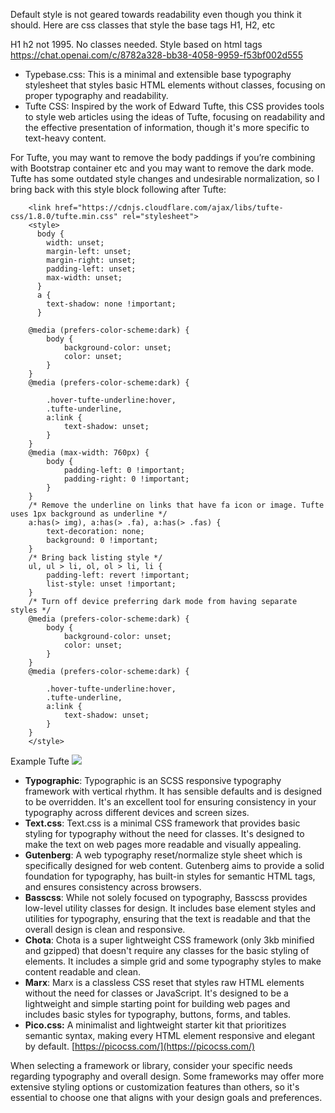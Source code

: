 
Default style is not geared towards readability even though you think it should. Here are css classes that style the base tags H1, H2, etc

H1 h2 not 1995. No classes needed. Style based on html tags
https://chat.openai.com/c/8782a328-bb38-4058-9959-f53bf002d555

- Typebase.css: This is a minimal and extensible base typography stylesheet that styles basic HTML elements without classes, focusing on proper typography and readability.
- Tufte CSS: Inspired by the work of Edward Tufte, this CSS provides tools to style web articles using the ideas of Tufte, focusing on readability and the effective presentation of information, though it's more specific to text-heavy content.

For Tufte, you may want to remove the body paddings if you’re combining with Bootstrap container etc and you may want to remove the dark mode. Tufte has some outdated style changes and undesirable normalization, so I bring back with this style block following after Tufte:

```
    <link href="https://cdnjs.cloudflare.com/ajax/libs/tufte-css/1.8.0/tufte.min.css" rel="stylesheet">  
    <style>
      body {
        width: unset;
        margin-left: unset;
        margin-right: unset;
        padding-left: unset;
        max-width: unset;
      }
      a {
        text-shadow: none !important;
      }

    @media (prefers-color-scheme:dark) {
        body {
            background-color: unset;
            color: unset;
        }
    }
    @media (prefers-color-scheme:dark) {

        .hover-tufte-underline:hover,
        .tufte-underline,
        a:link {
            text-shadow: unset;
        }
    }
    @media (max-width: 760px) {
        body {
            padding-left: 0 !important;
            padding-right: 0 !important;
        }
    }
    /* Remove the underline on links that have fa icon or image. Tufte uses 1px background as underline */
    a:has(> img), a:has(> .fa), a:has(> .fas) { 
        text-decoration: none;
        background: 0 !important;
    }
    /* Bring back listing style */
    ul, ul > li, ol, ol > li, li {
        padding-left: revert !important;
        list-style: unset !important;
    }
    /* Turn off device preferring dark mode from having separate styles */
    @media (prefers-color-scheme:dark) {
        body {
            background-color: unset;
            color: unset;
        }
    }
    @media (prefers-color-scheme:dark) {

        .hover-tufte-underline:hover,
        .tufte-underline,
        a:link {
            text-shadow: unset;
        }
    }
    </style>
```

Example Tufte
![](https://i.imgur.com/KajLILs.png)

- **Typographic**: Typographic is an SCSS responsive typography framework with vertical rhythm. It has sensible defaults and is designed to be overridden. It's an excellent tool for ensuring consistency in your typography across different devices and screen sizes.
- **Text.css**: Text.css is a minimal CSS framework that provides basic styling for typography without the need for classes. It's designed to make the text on web pages more readable and visually appealing.
- **Gutenberg**: A web typography reset/normalize style sheet which is specifically designed for web content. Gutenberg aims to provide a solid foundation for typography, has built-in styles for semantic HTML tags, and ensures consistency across browsers.
- **Basscss**: While not solely focused on typography, Basscss provides low-level utility classes for design. It includes base element styles and utilities for typography, ensuring that the text is readable and that the overall design is clean and responsive.
- **Chota**: Chota is a super lightweight CSS framework (only 3kb minified and gzipped) that doesn't require any classes for the basic styling of elements. It includes a simple grid and some typography styles to make content readable and clean.
- **Marx**: Marx is a classless CSS reset that styles raw HTML elements without the need for classes or JavaScript. It's designed to be a lightweight and simple starting point for building web pages and includes basic styles for typography, buttons, forms, and tables.
- **Pico.css:** A minimalist and lightweight starter kit that prioritizes semantic syntax, making every HTML element responsive and elegant by default. [https://picocss.com/](https://picocss.com/)
    

When selecting a framework or library, consider your specific needs regarding typography and overall design. Some frameworks may offer more extensive styling options or customization features than others, so it's essential to choose one that aligns with your design goals and preferences.